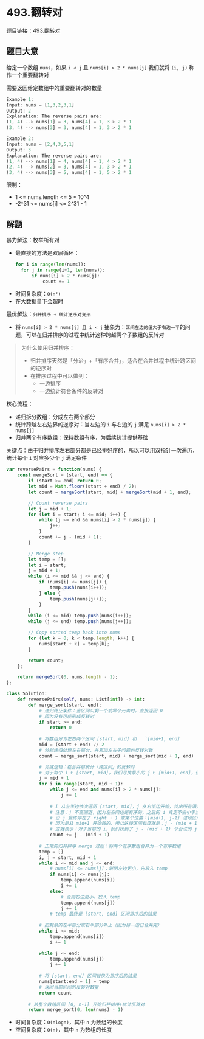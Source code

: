# 493.翻转对

题目链接：[493.翻转对](https://leetcode.cn/problems/reverse-pairs/)

## 题目大意

给定一个数组 `nums`，如果 `i < j` 且 `nums[i] > 2 * nums[j]` 我们就将 `(i, j)` 称作一个重要翻转对

需要返回给定数组中的重要翻转对的数量

```js
Example 1:
Input: nums = [1,3,2,3,1]
Output: 2
Explanation: The reverse pairs are:
(1, 4) --> nums[1] = 3, nums[4] = 1, 3 > 2 * 1
(3, 4) --> nums[3] = 3, nums[4] = 1, 3 > 2 * 1

Example 2:
Input: nums = [2,4,3,5,1]
Output: 3
Explanation: The reverse pairs are:
(1, 4) --> nums[1] = 4, nums[4] = 1, 4 > 2 * 1
(2, 4) --> nums[2] = 3, nums[4] = 1, 3 > 2 * 1
(3, 4) --> nums[3] = 5, nums[4] = 1, 5 > 2 * 1
```

限制：
- 1 <= nums.length <= 5 * 10^4
- -2^31 <= nums[i] <= 2^31 - 1

## 解题

暴力解法：枚举所有对
- 最直接的方法是双层循环：
  ```python
  for i in range(len(nums)):
    for j in range(i+1, len(nums)):
        if nums[i] > 2 * nums[j]:
            count += 1
  ```
- 时间复杂度：`O(n²)`
- 在大数据量下会超时

最优解法：`归并排序 + 统计逆序对变形`
- 将 `nums[i] > 2 * nums[j] 且 i < j` 抽象为：`区间左边的值大于右边一半`的问题，可以在归并排序的过程中统计这种跨越两个子数组的反转对

> 为什么使用归并排序：
> - 归并排序天然是「分治」+「有序合并」，适合在合并过程中统计跨区间的逆序对
> - 在排序过程中可以做到：
>   - 一边排序
>   - 一边统计符合条件的反转对

核心流程：
- 递归拆分数组：分成左右两个部分
- 统计跨越左右边界的逆序对：当左边的 `i` 与右边的 `j` 满足 `nums[i] > 2 * nums[j]`
- 归并两个有序数组：保持数组有序，为后续统计提供基础

关键点：由于归并排序左右部分都是已经排好序的，所以可以用双指针一次遍历，统计每个 `i` 对应多少个 `j` 满足条件

```js
var reversePairs = function(nums) {
    const mergeSort = (start, end) => {
        if (start >= end) return 0;
        let mid = Math.floor((start + end) / 2);
        let count = mergeSort(start, mid) + mergeSort(mid + 1, end);

        // Count reverse pairs
        let j = mid + 1;
        for (let i = start; i <= mid; i++) {
            while (j <= end && nums[i] > 2 * nums[j]) {
                j++;
            }
            count += j - (mid + 1);
        }

        // Merge step
        let temp = [];
        let i = start;
        j = mid + 1;
        while (i <= mid && j <= end) {
            if (nums[i] <= nums[j]) {
                temp.push(nums[i++]);
            } else {
                temp.push(nums[j++]);
            }
        }
        while (i <= mid) temp.push(nums[i++]);
        while (j <= end) temp.push(nums[j++]);

        // Copy sorted temp back into nums
        for (let k = 0; k < temp.length; k++) {
            nums[start + k] = temp[k];
        }

        return count;
    };

    return mergeSort(0, nums.length - 1);
};
```
```python
class Solution:
    def reversePairs(self, nums: List[int]) -> int:
        def merge_sort(start, end):
            # 递归终止条件：当区间只剩一个或零个元素时，直接返回 0
            # 因为没有可能形成反转对
            if start >= end:
                return 0
            
            # 将数组分为左右两个区间 [start, mid] 和   `[mid+1, end]
            mid = (start + end) // 2
            # 分别递归处理左右部分，并累加左右子问题的反转对数
            count = merge_sort(start, mid) + merge_sort(mid + 1, end)

            # 关键逻辑：在合并前统计「跨区间」的反转对
            # 对于每个 i ∈ [start, mid]，我们寻找最小的 j ∈ [mid+1, end]，使得：nums[i] <= 2 * nums[j] → 不满足题意，所以之前的所有 j（从 mid+1 到当前 j-1）都满足 nums[i] > 2 * nums[j]
            j = mid + 1
            for i in range(start, mid + 1):
                while j <= end and nums[i] > 2 * nums[j]:
                    j += 1
                
                # i 从左半边依次遍历 [start, mid]，j 从右半边开始，找出所有满足 nums[i] > 2 * nums[j] 的 j
                # 注意：j 不需回退，因为左右两边是有序的，之后的 i 肯定不会小于当前的 j
                # 设 j 最终停在了 right + 1 或某个位置：[mid+1, j-1] 这段区间中的每一个 nums[j'] 都满足 nums[i] > 2 * nums[j']
                # 因为是从 mid+1 开始数的，所以这段区间长度就是：j - (mid + 1)
                # 这就表示：对于当前的 i，我们找到了 j - (mid + 1) 个合法的 j
                count += j - (mid + 1)
            
            # 正常的归并排序 merge 过程：将两个有序数组合并为一个有序数组
            temp = []
            i, j = start, mid + 1
            while i <= mid and j <= end:
                # nums[i] <= nums[j]：说明左边更小，先放入 temp
                if nums[i] <= nums[j]:
                    temp.append(nums[i])
                    i += 1
                else:
                    # 否则右边更小，放入 temp
                    temp.append(nums[j])
                    j += 1
                # temp 最终是 [start, end] 区间排序后的结果
            
            # 把剩余的左半部分或右半部分补上（因为另一边已合并完）
            while i <= mid:
                temp.append(nums[i])
                i += 1

            while j <= end:
                temp.append(nums[j])
                j += 1
            
            # 将 [start, end] 区间替换为排序后的结果
            nums[start:end + 1] = temp
            # 返回当前区间的反转对数量
            return count
        
        # 从整个数组区间 [0, n-1] 开始归并排序+统计反转对
        return merge_sort(0, len(nums) - 1)
```

- 时间复杂度：`O(nlogn)`，其中 `n` 为数组的长度
- 空间复杂度：`O(n)`，其中 `n` 为数组的长度